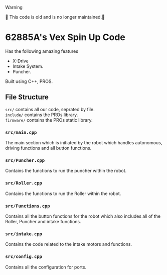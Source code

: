 > [!WARNING]
> 🚧 This code is old and is no longer maintained.🚧
# 62885A's Vex Spin Up Code

Has the following amazing features

- X-Drive
- Intake System.
- Puncher.

Built using C++, PROS.

## File Structure

`src/` contains all our code, seprated by file.  
`include/` contains the PROs library.  
`firmware/` contains the PROs static library.

### `src/main.cpp`

The main section which is initiated by the robot which handles autonomous, driving functions and all button functions.

### `src/Puncher.cpp`

Contains the functions to run the puncher within the robot.

### `src/Roller.cpp`

Contains the functions to run the Roller within the robot.

### `src/Functions.cpp`

Contains all the button functions for the robot which also includes all of the Roller, Puncher and intake functions.

### `src/intake.cpp`

Contains the code related to the intake motors and functions.

### `src/config.cpp`

Contains all the configuration for ports.
